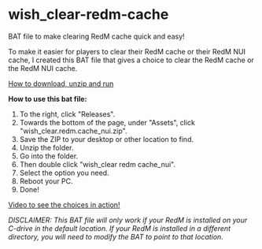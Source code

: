 # wish_clear-redm-cache
BAT file to make clearing RedM cache quick and easy!

To make it easier for players to clear their RedM cache or their RedM NUI cache, I created this BAT file that gives a choice to clear the RedM cache or the RedM NUI cache.

[How to download, unzip and run](https://imgur.com/a/UMayfwE)

**How to use this bat file:**
1) To the right, click "Releases".
2) Towards the bottom of the page, under "Assets", click "wish_clear.redm.cache_nui.zip".
3) Save the ZIP to your desktop or other location to find.
4) Unzip the folder.
5) Go into the folder.
6) Then double click "wish_clear redm cache_nui".
7) Select the option you need.
8) Reboot your PC.
9) Done!

[Video to see the choices in action!](https://imgur.com/a/qL7LVOQ)


_DISCLAIMER:_ 
_This BAT file will only work if your RedM is installed on your C-drive in the default location._ 
_If your RedM is installed in a different directory, you will need to modify the BAT to point to that location._
